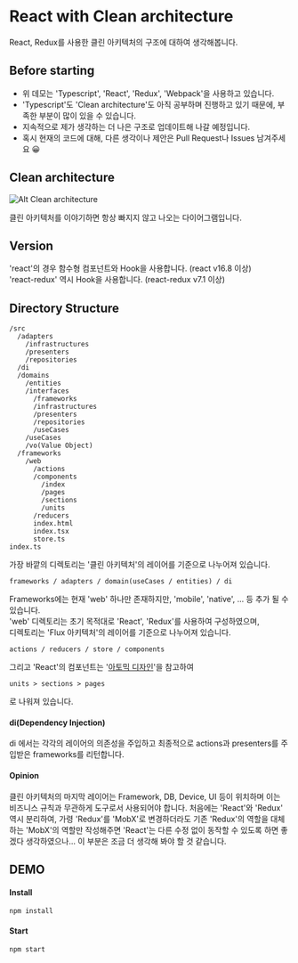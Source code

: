 # React with Clean architecture

React, Redux를 사용한 클린 아키텍처의 구조에 대하여 생각해봅니다.  

## Before starting

* 위 데모는 'Typescript', 'React', 'Redux', 'Webpack'을 사용하고 있습니다.  
* 'Typescript'도 'Clean architecture'도 아직 공부하며 진행하고 있기 때문에, 부족한 부분이 많이 있을 수 있습니다.  
* 지속적으로 제가 생각하는 더 나은 구조로 업데이트해 나갈 예정입니다.  
* 혹시 현재의 코드에 대해, 다른 생각이나 제안은 Pull Request나 Issues 남겨주세요 😀

## Clean architecture

![Alt Clean architecture](https://falsy.me/wp-content/uploads/2020/01/the-clean-architecture.jpg)

클린 아키텍처를 이야기하면 항상 빠지지 않고 나오는 다이어그램입니다.

## Version
'react'의 경우 함수형 컴포넌트와 Hook을 사용합니다. (react v16.8 이상)  
'react-redux' 역시 Hook을 사용합니다. (react-redux v7.1 이상)

## Directory Structure
```
/src
  /adapters
    /infrastructures
    /presenters
    /repositories
  /di
  /domains
    /entities
    /interfaces
      /frameworks
      /infrastructures
      /presenters
      /repositories
      /useCases
    /useCases
    /vo(Value Object)
  /frameworks
    /web
      /actions
      /components
        /index
        /pages
        /sections
        /units
      /reducers
      index.html
      index.tsx
      store.ts
index.ts
```

가장 바깥의 디렉토리는 '클린 아키텍처'의 레이어를 기준으로 나누어져 있습니다.  
```
frameworks / adapters / domain(useCases / entities) / di
```
Frameworks에는 현재 'web' 하나만 존재하지만, 'mobile', 'native', ... 등 추가 될 수 있습니다.  
'web' 디렉토리는 초기 목적대로 'React', 'Redux'를 사용하여 구성하였으며,  
디렉토리는 'Flux 아키텍처'의 레이어를 기준으로 나누어져 있습니다.  
```
actions / reducers / store / components
```
그리고 'React'의 컴포넌트는 '[아토믹 디자인](https://bradfrost.com/blog/post/atomic-web-design/#atoms)'을 참고하여 
```
units > sections > pages
```
로 나워져 있습니다. 

#### di(Dependency Injection)
di 에서는 각각의 레이어의 의존성을 주입하고 최종적으로 actions과 presenters를 주입받은 frameworks를 리턴합니다.

#### Opinion
클린 아키텍처의 마지막 레이어는 Framework, DB, Device, UI 등이 위치하며 이는 비즈니스 규칙과 무관하게 도구로서 사용되어야 합니다. 
처음에는 'React'와 'Redux' 역시 분리하여, 가령 'Redux'를 'MobX'로 변경하더라도 기존 'Redux'의 역할을 대체하는 'MobX'의 역할만 작성해주면 
'React'는 다른 수정 없이 동작할 수 있도록 하면 좋겠다 생각하였으나... 이 부분은 조금 더 생각해 봐야 할 것 같습니다.

## DEMO
#### Install
```
npm install
```
#### Start
```
npm start
```
